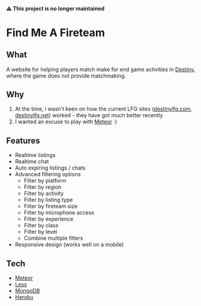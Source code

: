 #### ⚠️ This project is no longer maintained

# Find Me A Fireteam

## What

A website for helping players match make for end game activities in [Destiny](https://www.destinythegame.com/uk/en), where the game does not provide matchmaking.

## Why

1. At the time, i wasn't keen on how the current LFG sites ([destinylfg.com](http://www.destinylfg.com), [destinylfg.net](http://www.destinylfg.net)) worked - they have got much better recently
2. I wanted an excuse to play with [Meteor](https://www.meteor.com/) :)

## Features

- Realtime listings
- Realtime chat
- Auto expiring listings / chats
- Advanced filtering options
  - Filter by platform
  - Filter by region
  - Filter by activity
  - Filter by listing type
  - Filter by fireteam size
  - Filter by microphone access
  - Filter by experience
  - Filter by class
  - Filter by level
  - Combine multiple filters
- Responsive design (works well on a mobile)

## Tech

- [Meteor](https://www.meteor.com/)
- [Less](http://lesscss.org/)
- [MongoDB](https://www.mongodb.org/)
- [Heroku](https://www.heroku.com/)

